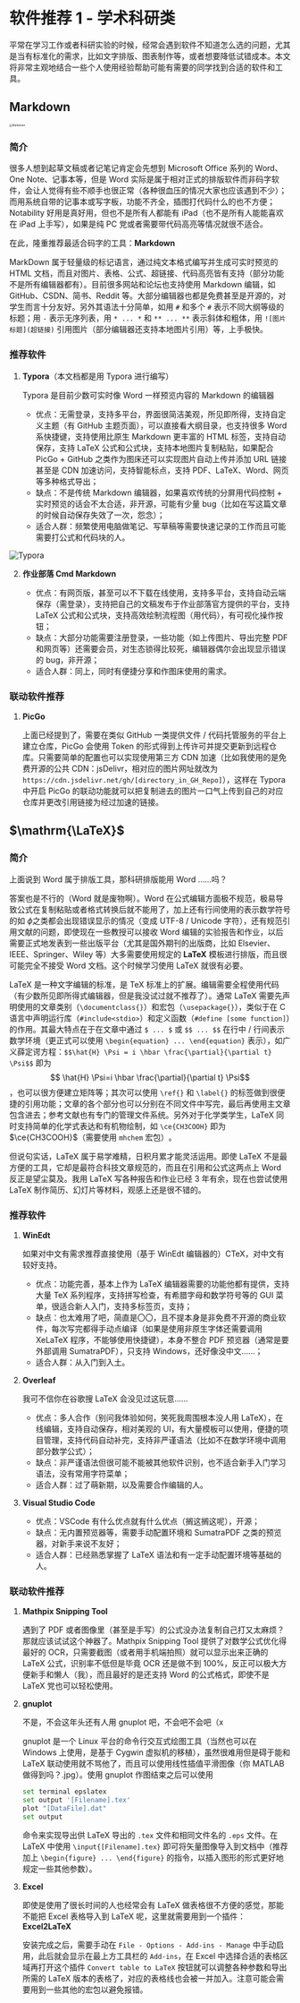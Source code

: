 # 软件推荐 1 - 学术科研类

平常在学习工作或者科研实验的时候，经常会遇到软件不知道怎么选的问题，尤其是当有标准化的需求，比如文字排版、图表制作等，或者想要降低试错成本。本文将非常主观地结合一些个人使用经验帮助可能有需要的同学找到合适的软件和工具。



## Markdown

<img src="https://cdn.jsdelivr.net/gh/Nikucyan/Share/Images/1_MD.png" alt="Markdown" style="zoom:33%;" />

### 简介

很多人想到起草文稿或者记笔记肯定会先想到 Microsoft Office 系列的 Word、One Note、记事本等，但是 Word 实际是属于相对正式的排版软件而非码字软件，会让人觉得有些不顺手也很正常（各种很血压的情况大家也应该遇到不少）；而用系统自带的记事本或写字板，功能不齐全，插图打代码什么的也不方便；Notability 好用是真好用，但也不是所有人都能有 iPad（也不是所有人能能喜欢在 iPad 上手写），如果是纯 PC 党或者需要带代码高亮等情况就很不适合。

在此，隆重推荐最适合码字的工具：**Markdown**

MarkDown 属于轻量级的标记语言，通过纯文本格式编写并生成可实时预览的 HTML 文档，而且对图片、表格、公式、超链接、代码高亮皆有支持（部分功能不是所有编辑器都有）。目前很多网站和论坛也支持使用 Markdown 编辑，如 GitHub、CSDN、简书、Reddit 等。大部分编辑器也都是免费甚至是开源的，对学生而言十分友好。另外其语法十分简单，如用 `#` 和多个 `#` 表示不同大纲等级的标题；用 `-` 表示无序列表，用 `* ... *` 和 `** ... **` 表示斜体和粗体，用 `![图片标题](超链接)` 引用图片（部分编辑器还支持本地图片引用）等，上手极快。

### 推荐软件

1. **Typora**（本文档都是用 Typora 进行编写）

   <!--![Typora](https://cdn.jsdelivr.net/gh/Nikucyan/Share/main/Images/1_MD.png)-->

   Typora 是目前少数可实时像 Word 一样预览内容的 Markdown 的编辑器

   - 优点：无需登录，支持多平台，界面很简洁美观，所见即所得，支持自定义主题（有 GitHub 主题页面），可以直接看大纲目录，也支持很多 Word 系快捷键，支持使用比原生 Markdown 更丰富的 HTML 标签，支持自动保存，支持 LaTeX​ 公式和公式块，支持本地图片复制粘贴，如果配合 PicGo + GitHub 之类作为图床还可以实现图片自动上传并添加 URL 链接甚至是 CDN 加速访问，支持智能标点，支持 PDF、LaTeX、Word、网页等多种格式导出；
   - 缺点：不是传统 Markdown 编辑器，如果喜欢传统的分屏用代码控制 + 实时预览的话会不太合适，非开源，可能有少量 bug（比如在写这篇文章的时候自动保存失效了一次，怨念）；
   - 适合人群：频繁使用电脑做笔记、写草稿等需要快速记录的工作而且可能需要打公式和代码块的人。

![Typora](https://cdn.jsdelivr.net/gh/Nikucyan/Share/Images/1_Typora_Screen.png)



2. **作业部落 Cmd Markdown**

   - 优点：有网页版，甚至可以不下载在线使用，支持多平台，支持自动云端保存（需登录），支持把自己的文稿发布于作业部落官方提供的平台，支持 LaTeX 公式和公式块，支持高效绘制流程图（用代码），有可视化操作按钮；
   - 缺点：大部分功能需要注册登录，一些功能（如上传图片、导出完整 PDF 和网页等）还需要会员，对生态锁得比较死，编辑器偶尔会出现显示错误的 bug，非开源；
   - 适合人群：同上，同时有便捷分享和作图床使用的需求。

### 联动软件推荐

1. **PicGo**

   上面已经提到了，需要在类似 GitHub 一类提供文件 / 代码托管服务的平台上建立仓库，PicGo 会使用 Token 的形式得到上传许可并提交更新到远程仓库。只需要简单的配置也可以实现使用第三方 CDN 加速（比如我使用的是免费开源的公共 CDN：jsDelivr，相对应的图片网址就改为 `https://cdn.jsdelivr.net/gh/[directory_in_GH_Repo]`），这样在 Typora 中开启 PicGo 的联动功能就可以把复制进去的图片一口气上传到自己的对应仓库并更改引用链接为经过加速的链接。



## $\mathrm{\LaTeX}$​

### 简介

上面说到 Word 属于排版工具，那科研排版能用 Word ……吗？

答案也是不行的（Word 就是废物啊）。Word 在公式编辑方面极不规范，极易导致公式在复制粘贴或者格式转换后就不能用了，加上还有行间使用的表示数学符号的如 $\phi$​​​ 之类都会出现错误显示的情况（变成 UTF-8 / Unicode 字符），还有规范引用文献的问题，即使现在一些教授可以接收 Word 编辑的实验报告和作业，以后需要正式地发表到一些出版平台（尤其是国外期刊的出版商，比如 Elsevier、IEEE、Springer、Wiley 等）大多需要使用规定的 **LaTeX** 模板进行排版，而且很可能完全不接受 Word 文档。这个时候学习使用 LaTeX 就很有必要。

LaTeX 是一种文字编辑的标准，是 TeX 标准上的扩展。编辑需要全程使用代码（有少数所见即所得式编辑器，但是我没试过就不推荐了）。通常 LaTeX 需要先声明使用的文章类别（`\documentclass{}`）和宏包（`\usepackage{}`），类似于在 C 语言中声明运行库（`#include<stdio>`）和定义函数（`#define [some function]`）的作用。其最大特点在于在文章中通过 `$ ... $` 或 `$$ ... $$` 在行中 / 行间表示数学环境（更正式可以使用 `\begin{equation} ... \end{equation}` 表示），如广义薛定谔方程：`$$\hat{H} \Psi = i \hbar \frac{\partial}{\partial t} \Psi$$` 即为 
$$
\hat{H} \Psi=i \hbar \frac{\partial}{\partial t} \Psi​
$$
，也可以很方便建立矩阵等；其次可以使用 `\ref{}` 和 `\label{}` 的标签做到很便捷的引用功能；文章的各个部分也可以分别在不同文件中写完，最后再使用主文章包含进去；参考文献也有专门的管理文件系统。另外对于化学类学生，LaTeX 同时支持简单的化学式表达和有机物绘制，如 `\ce{CH3COOH}` 即为 $\ce{CH3COOH}$（需要使用 `mhchem` 宏包）​​​。

但说句实话，LaTeX 属于易学难精，日积月累才能灵活运用。即使 LaTeX 不是最方便的工具，它却是最符合科技文章规范的，而且在引用和公式这两点上 Word 反正是望尘莫及。我用 LaTeX 写各种报告和作业已经 3 年有余，现在也尝试使用 LaTeX 制作简历、幻灯片等材料，观感上还是很不错的。

### 推荐软件

1. **WinEdt**

   如果对中文有需求推荐直接使用（基于 WinEdt 编辑器的）CTeX，对中文有较好支持。

   - 优点：功能完善，基本上作为 LaTeX 编辑器需要的功能他都有提供，支持大量 TeX 系列程序，支持拼写检查，有希腊字母和数学符号等的 GUI 菜单，很适合新人入门，支持多标签页，支持；
   - 缺点：也太难用了吧，简直是〇〇，且不提本身是非免费不开源的商业软件，每次写完都得手动点编译（如果是使用非原生字体还需要调用 XeLaTeX 程序，不能够使用快捷键），本身不整合 PDF 预览器（通常是要外部调用 SumatraPDF），只支持 Windows，还好像没中文……；
   - 适合人群：从入门到入土。

2. **Overleaf**

   我可不信你在谷歌搜 LaTeX 会没见过这玩意……

   - 优点：多人合作（别问我体验如何，笑死我周围根本没人用 LaTeX），在线编辑，支持自动保存，相对美观的 UI，有大量模板可以使用，便捷的项目管理，支持代码自动补完，支持非严谨语法（比如不在数学环境中调用部分数学公式）；
   - 缺点：非严谨语法但很可能不能被其他软件识别，也不适合新手入门学习语法，没有常用字符菜单；
   - 适合人群：过了萌新期，以及需要合作编辑的人。

3. **Visual Studio Code**

   - 优点：VSCode 有什么优点就有什么优点（搁这搁这呢），开源；
   - 缺点：无内置预览器等，需要手动配置环境和 SumatraPDF 之类的预览器，对新手来说不友好；
   - 适合人群：已经熟悉掌握了 LaTeX 语法和有一定手动配置环境等基础的人。

### 联动软件推荐

1. **Mathpix Snipping Tool**

   遇到了 PDF 或者图像里（甚至是手写）的公式没办法复制自己打又太麻烦？那就应该试试这个神器了。Mathpix Snipping Tool 提供了对数学公式优化得最好的 OCR，只需要截图（或者用手机端拍照）就可以显示出来正确的 LaTeX 公式，识别率不低但是毕竟 OCR 还是做不到 100%，反正可以极大方便新手和懒人（我），而且最好的是还支持 Word 的公式格式，即使不是 LaTeX 党也可以轻松使用。

2. **gnuplot**

   不是，不会这年头还有人用 gnuplot 吧，不会吧不会吧（x

   gnuplot 是一个 Linux 平台的命令行交互式绘图工具（当然也可以在 Windows 上使用，是基于 Cygwin 虚拟机的移植），虽然很难用但是碍于能和 LaTeX 联动使用就不骂他了，而且可以使用线性插值平滑图像（你 MATLAB 做得到吗？.jpg）。使用 gnuplot 作图结束之后可以使用 

   ``` Bash
   set terminal epslatex 
   set output '[Filename].tex'
   plot "[DataFile].dat"
   set output
   ```

   命令来实现导出供 LaTeX 导出的 `.tex` 文件和相同文件名的 `.eps` 文件。在 LaTeX 中使用 `\input{[Filename].tex}` 即可将矢量图像导入到文档中（推荐加上 `\begin{figure} ... \end{figure}` 的指令，以插入图形的形式更好地规定一些其他参数）。
   
3. **Excel**

   即使是使用了很长时间的人也经常会有 LaTeX 做表格很不方便的感觉，那能不能把 Excel 表格导入到 LaTeX 呢，这里就需要用到一个插件：**Excel2LaTeX**

   安装完成之后，需要手动在 `File - Options - Add-ins - Manage` 中手动启用，此后就会显示在最上方工具栏的 `Add-ins`，在 Excel 中选择合适的表格区域再打开这个插件 `Convert table to LaTeX` 按钮就可以调整各种参数和导出所需的 LaTeX 版本的表格了，对应的表格线也会被一并加入。注意可能会需要用到一些其他的宏包以避免报错。

   
